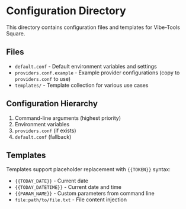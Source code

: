 # Configuration Directory

This directory contains configuration files and templates for Vibe-Tools Square.

## Files

- `default.conf` - Default environment variables and settings
- `providers.conf.example` - Example provider configurations (copy to `providers.conf` to use)
- `templates/` - Template collection for various use cases

## Configuration Hierarchy

1. Command-line arguments (highest priority)
2. Environment variables
3. `providers.conf` (if exists)
4. `default.conf` (fallback)

## Templates

Templates support placeholder replacement with `{{TOKEN}}` syntax:
- `{{TODAY_DATE}}` - Current date
- `{{TODAY_DATETIME}}` - Current date and time  
- `{{PARAM_NAME}}` - Custom parameters from command line
- `file:path/to/file.txt` - File content injection